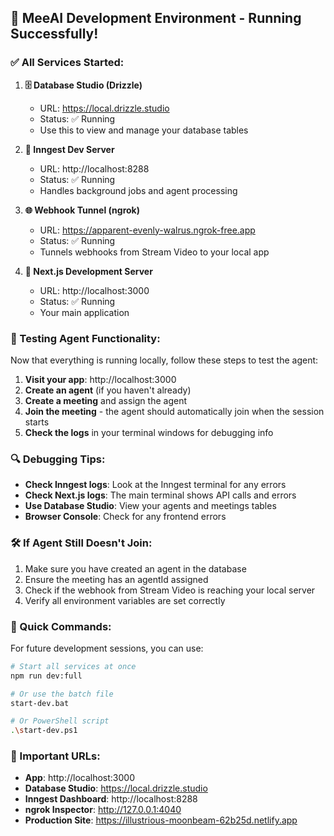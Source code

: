 ## 🚀 MeeAI Development Environment - Running Successfully!

### ✅ All Services Started:

1. **🗄️ Database Studio (Drizzle)**
   - URL: https://local.drizzle.studio
   - Status: ✅ Running
   - Use this to view and manage your database tables

2. **🔧 Inngest Dev Server**
   - URL: http://localhost:8288
   - Status: ✅ Running
   - Handles background jobs and agent processing

3. **🌐 Webhook Tunnel (ngrok)**
   - URL: https://apparent-evenly-walrus.ngrok-free.app
   - Status: ✅ Running
   - Tunnels webhooks from Stream Video to your local app

4. **🚀 Next.js Development Server**
   - URL: http://localhost:3000
   - Status: ✅ Running
   - Your main application

### 🧪 Testing Agent Functionality:

Now that everything is running locally, follow these steps to test the agent:

1. **Visit your app**: http://localhost:3000
2. **Create an agent** (if you haven't already)
3. **Create a meeting** and assign the agent
4. **Join the meeting** - the agent should automatically join when the session starts
5. **Check the logs** in your terminal windows for debugging info

### 🔍 Debugging Tips:

- **Check Inngest logs**: Look at the Inngest terminal for any errors
- **Check Next.js logs**: The main terminal shows API calls and errors
- **Use Database Studio**: View your agents and meetings tables
- **Browser Console**: Check for any frontend errors

### 🛠️ If Agent Still Doesn't Join:

1. Make sure you have created an agent in the database
2. Ensure the meeting has an agentId assigned
3. Check if the webhook from Stream Video is reaching your local server
4. Verify all environment variables are set correctly

### 📝 Quick Commands:

For future development sessions, you can use:
```bash
# Start all services at once
npm run dev:full

# Or use the batch file
start-dev.bat

# Or PowerShell script
.\start-dev.ps1
```

### 🔗 Important URLs:
- **App**: http://localhost:3000
- **Database Studio**: https://local.drizzle.studio  
- **Inngest Dashboard**: http://localhost:8288
- **ngrok Inspector**: http://127.0.0.1:4040
- **Production Site**: https://illustrious-moonbeam-62b25d.netlify.app
